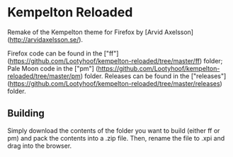 # Kempelton Reloaded
Remake of the Kempelton theme for Firefox by [Arvid Axelsson] (http://arvidaxelsson.se/). 

Firefox code can be found in the ["ff"] (https://github.com/Lootyhoof/kempelton-reloaded/tree/master/ff) folder; Pale Moon code in the ["pm"] (https://github.com/Lootyhoof/kempelton-reloaded/tree/master/pm) folder. Releases can be found in the ["releases"] (https://github.com/Lootyhoof/kempelton-reloaded/tree/master/releases) folder.

## Building
Simply download the contents of the folder you want to build (either ff or pm) and pack the contents into a .zip file. Then, rename the file to .xpi and drag into the browser.
